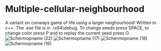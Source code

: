 # Multiple-cellular-neighbourhood
A variant on conways game of life using a larger neighourhood! Written in c++. The .exe file is in .\x64\debug. To change seeds press SPACE, to change color press P and to replay the current seed press O.
![Schermopname (22)](https://user-images.githubusercontent.com/90266245/230141336-bcd11b4b-8073-47e3-917b-21fb7016109d.png)
![Schermopname (17)](https://user-images.githubusercontent.com/90266245/230141343-d8c21210-b473-4c4b-b61a-5156a43dc018.png)
![Schermopname (18)](https://user-images.githubusercontent.com/90266245/230141350-3a7e656d-826c-4f87-9d97-6df8ae726ca3.png)
![Schermopname (16)](https://user-images.githubusercontent.com/90266245/230141354-e70c9fa1-de0f-490d-a226-7ddb9b334533.png)
